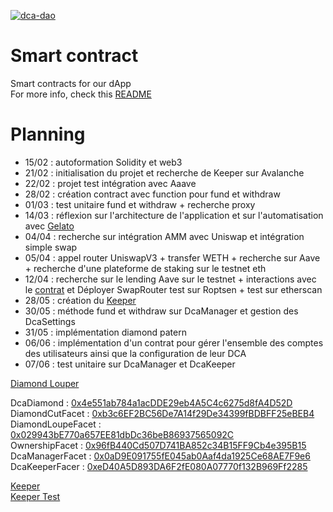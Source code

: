 [![dca-dao](https://circleci.com/gh/dca-dao/smart-contracts.svg?style=svg)](https://app.circleci.com/pipelines/gh/dca-dao/smart-contracts)

# Smart contract
Smart contracts for our dApp  
For more info, check this [README](https://github.com/dca-dao/.github/blob/master/profile/README.md)
# Planning
- 15/02 : autoformation Solidity et web3
- 21/02 : initialisation du projet et recherche de Keeper sur Avalanche
- 22/02 : projet test intégration avec Aaave
- 28/02 : création contract avec function pour fund et withdraw
- 01/03 : test unitaire fund et withdraw + recherche proxy
- 14/03 : réflexion sur l'architecture de l'application et sur l'automatisation avec [Gelato](https://www.gelato.network/)
- 04/04 : recherche sur intégration AMM avec Uniswap et intégration simple swap
- 05/04 : appel router UniswapV3 + transfer WETH + recherche sur Aave + recherche d'une plateforme de staking sur le testnet eth
- 12/04 : recherche sur le lending Aave sur le testnet + interactions avec le [contrat](https://github.com/aave/aave-v3-core/blob/master/contracts/protocol/pool/Pool.sol) et Déployer SwapRouter test sur Roptsen + test sur etherscan
- 28/05 : création du [Keeper](https://keepers.chain.link/kovan/3404)
- 30/05 : méthode fund et withdraw sur DcaManager et gestion des DcaSettings
- 31/05 : implémentation diamond patern
- 06/06 : implémentation d'un contrat pour gérer l'ensemble des comptes des utilisateurs ainsi que la configuration de leur DCA
- 07/06 : test unitaire sur DcaManager et DcaKeeper

[Diamond Louper](https://louper-mark3labs-pro.vercel.app/?address=0xe76B1F8e12d6491639c798B58De0b49F9b3b6ce2&network=kovan) 

DcaDiamond : [0x4e551ab784a1acDDE29eb4A5C4c6275d8fA4D52D](https://kovan.etherscan.io/address/0x4e551ab784a1acDDE29eb4A5C4c6275d8fA4D52D) \
DiamondCutFacet : [0xb3c6EF2BC56De7A14f29De34399fBDBFF25eBEB4](https://kovan.etherscan.io/address/0xb3c6EF2BC56De7A14f29De34399fBDBFF25eBEB4) \
DiamondLoupeFacet : [0x029943bE770a657EE81dbDc36beB86937565092C](https://kovan.etherscan.io/address/0x029943bE770a657EE81dbDc36beB86937565092C) \
OwnershipFacet : [0x96fB440Cd507D741BA852c34B15FF9Cb4e395B15](https://kovan.etherscan.io/address/0x96fB440Cd507D741BA852c34B15FF9Cb4e395B15) \
DcaManagerFacet : [0x0aD9E091755fE045ab0Aaf4da1925Ce68AE7F9e6](https://kovan.etherscan.io/address/0x0aD9E091755fE045ab0Aaf4da1925Ce68AE7F9e6) \
DcaKeeperFacer : [0xeD40A5D893DA6F2fE080A07770f132B969Ff2285](https://kovan.etherscan.io/address/0xeD40A5D893DA6F2fE080A07770f132B969Ff2285)

[Keeper](https://keepers.chain.link/kovan/3483) \
[Keeper Test](https://keepers.chain.link/kovan/3463)


